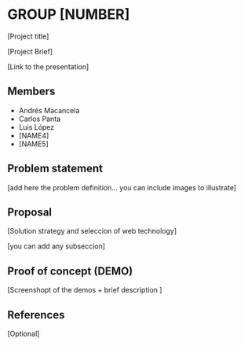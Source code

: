 # GROUP [NUMBER]

[Project title]

[Project Brief]

[Link to the presentation]

## Members

 - Andrés Macancela
 - Carlos Panta
 - Luis López
 - [NAME4]
 - [NAME5]


## Problem statement

[add here the problem definition... you can include images to illustrate]


## Proposal

[Solution strategy and seleccion of web technology]

[you can add any subseccion]


## Proof of concept (DEMO)

[Screenshopt of the demos + brief description ]


## References

[Optional]
